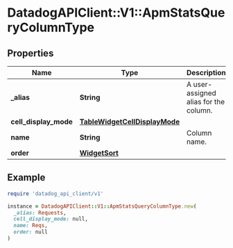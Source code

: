# DatadogAPIClient::V1::ApmStatsQueryColumnType

## Properties

| Name                  | Type                                                            | Description                           | Notes      |
| --------------------- | --------------------------------------------------------------- | ------------------------------------- | ---------- |
| **\_alias**           | **String**                                                      | A user-assigned alias for the column. | [optional] |
| **cell_display_mode** | [**TableWidgetCellDisplayMode**](TableWidgetCellDisplayMode.md) |                                       | [optional] |
| **name**              | **String**                                                      | Column name.                          |            |
| **order**             | [**WidgetSort**](WidgetSort.md)                                 |                                       | [optional] |

## Example

```ruby
require 'datadog_api_client/v1'

instance = DatadogAPIClient::V1::ApmStatsQueryColumnType.new(
  _alias: Requests,
  cell_display_mode: null,
  name: Reqs,
  order: null
)
```

